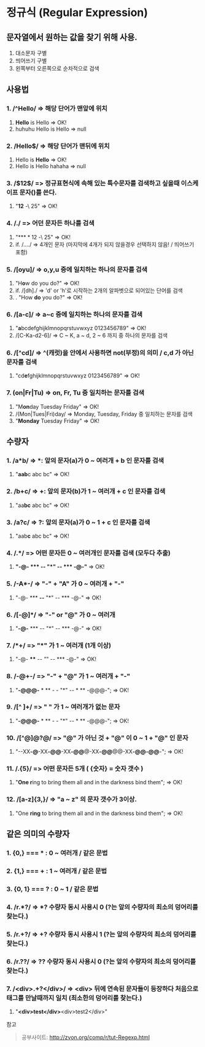 # 정규식 (Regular Expression)
## 문자열에서 원하는 값을 찾기 위해 사용.
1. 대소문자 구별
2. 띄어쓰기 구별
3. 왼쪽부터 오른쪽으로 순차적으로 검색

## 사용법
### 1. /^Hello/ => 해당 단어가 맨앞에 위치
1. **Hello** is Hello => OK!
2. huhuhu Hello is Hello => null

### 2. /Hello$/ => 해당 단어가 맨뒤에 위치
1. Hello is **Hello** => OK!
2. Hello is Hello hahaha => null

### 3. /\$12\$/ => 정규표현식에 속해 있는 특수문자를 검색하고 싶을때 이스케이프 문자(\)를 쓴다.
1. "**$12$** \-\ $25$" => OK!

### 4. /./ => 어던 문자든 하나를 검색
1. "**$**12$ \-\ $25$" => OK!
2. if. /..../ => 4개인 문자 (마지막에 4개가 되지 않을경우 선택하지 않음! / 띄어쓰기 포함)

### 5. /[oyu]/ => o,y,u 중에 일치하는 하나의 문자를 검색
1. "H**o**w do you do?" => OK!
2. if. /[dh]./ => 'd' or 'h'로 시작하는 2개의 알파벳으로 되어있는 단어를 검색
3. . "How **do** you do?" => OK!

### 6. /[a-c]/ => a~c 중에 일치하는 하나의 문자를 검색
1. "**a**bcdefghijklmnopqrstuvwxyz 0123456789" => OK!
2. /[C-Ka-d2-6]/ => C ~ K, a ~ d, 2 ~ 6 까지 중 하나의 문자를 검색

### 6. /[^cd]/ => ^(캐럿)을 [](대괄호) 안에서 사용하면 not(부정)의 의미 / c,d 가 아닌 문자를 검색
1. "cd**e**fghijklmnopqrstuvwxyz 0123456789" => OK!

### 7. (on|Fr|Tu) => on, Fr, Tu 중 일치하는 문자를 검색
1. "M**on**day Tuesday Friday" => OK!
2. /(Mon|Tues|Fri)day/ => Monday, Tuesday, Friday 중 일치하는 문자를 검색
3. "**Monday** Tuesday Friday" => OK!

## 수량자
### 1. /a*b/ => *: 앞의 문자(a)가 0 ~ 여러개 + b 인 문자를 검색
1. "**aab**c abc bc" => OK!

### 2. /b+c/ => +: 앞의 문자(b)가 1 ~ 여러개 + c 인 문자를 검색
1. "aa**bc** abc bc" => OK!

### 3. /a?c/ => ?: 앞의 문자(a)가 0 ~ 1 + c 인 문자를 검색
1. "aab**c** abc bc" => OK!

### 4. /.*/ => 어떤 문자든 0 ~ 여러개인 문자를 검색 (모두다 추출)
1. <b>"-@- *** -- \"*\" -- *** -@-"</b> => OK!

### 5. /-A*-/ => "-" + "A" 가 0 ~ 여러개 + "-"
1. "-@- *** <b>--</b> "*" -- *** -@-" => OK!

### 6. /[-@]*/ => "-" or "@" 가 0 ~ 여러개
1. "<b>-@-</b> *** -- "*" -- *** -@-" => OK!

### 7. /\*+/ => "*" 가 1 ~ 여러개 (1개 이상)
1. "-@- <b>***</b> -- "*" -- *** -@-" => OK!

### 8. /-@+-/ => "-" + "@" 가 1 ~ 여러개 + "-"
1. "<b>-@@@-</b> * ** - - "*" -- * ** -@@@-"; => OK!

### 9. /[^ ]+/ => " " 가 1 ~ 여러개가 없는 문자
1. "<b>-@@@-</b> * ** - - "*" -- * ** -@@@-"; => OK!

### 10. /[^@]@?@/ => "@" 가 아닌 것 + "@" 이 0 ~ 1 + "@" 인 문자
1. "--XX<b>-@</b>-XX<b>-@@</b>-XX<b>-@@</b>@-XX<b>-@@</b>@@-XX<b>-@@</b><b>-@@</b>-"; => OK!

### 11. /.{5}/ => 어떤 문자든 5개 ( {숫자} = 숫자 갯수 )
1. "<b>One r</b>ing to bring them all and in the darkness bind them"; => OK!

### 12. /[a-z]{3,}/ => "a ~ z" 의 문자 갯수가 3이상. 
1. "One <b>ring</b> to bring them all and in the darkness bind them"; => OK!

## 같은 의미의 수량자

### 1. {0,} === * : 0 ~ 여러개 / 같은 문법

### 2. {1,} === + : 1 ~ 여러개 / 같은 문법

### 3. {0, 1} === ? : 0 ~ 1 / 같은 문법

### 4. /r.*?/ => *? 수량자 동시 사용시 0 (?는 앞의 수량자의 최소의 덩어리를 찾는다.)

### 5. /r.+?/ => +? 수량자 동시 사용시 1 (?는 앞의 수량자의 최소의 덩어리를 찾는다.)

### 6. /r.??/ => ?? 수량자 동시 사용시 0 (?는 앞의 수량자의 최소의 덩어리를 찾는다.)

### 7. /\<div>.+?\</div>/ => \<div> 뒤에 연속된 문자들이 등장하다 처음으로 </div> 태그를 만날때까지 일치 (최소한의 덩어리를 찾는다.)
1. "**\<div>test\</div>**\<div>test2\</div>"





참고
> 공부사이트: http://zvon.org/comp/r/tut-Regexp.html